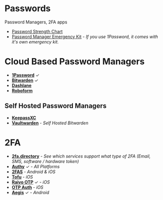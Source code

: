 # Passwords
Password Managers, 2FA apps

- [Password Strength Chart](https://hivesystems.io/blog/are-your-passwords-in-the-green)
- [Password Manager Emergency Kit](https://passwordbits.com/password-manager-emergency-sheet) - _If you use 1Password, it comes with it's own emergency kit._

# Cloud Based Password Managers

- [**1Password**](https://1password.com) ✓
- [**Bitwarden**](https://bitwarden.com) ✓
- [**Dashlane**](https://dashlane.com)
- [**Roboform**](https://roboform.com)

## Self Hosted Password Managers

- [**KeepassXC**](https://keepassxc.org)
- [**Vaultwarden**](https://github.com/dani-garcia/vaultwarden) - _Self Hosted Bitwarden_

# 2FA

- [**2fa.directory**](https://2fa.directory/int) - _See which services support what type of 2FA (Email, SMS, software / hardware token)_
- [**Authy**](https://authy.com) ✓ - _All Platforms_
- [**2FAS**](https://2fas.com) - _Android & iOS_
- [**Tofu**](https://tofuauth.com) - _iOS_
- [**Raivo OTP**](https://github.com/raivo-otp/ios-application#readme) ✓ - _iOS_
- [**OTP Auth**](https://apps.apple.com/ca/app/otp-auth/id659877384) - _iOS_
- [**Aegis**](https://getaegis.app) ✓ - _Android_
